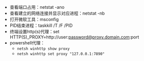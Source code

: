 - 查看端口占用：netstat -ano
- 查看建立的网络连接并显示对应进程：netstat -nb
- 打开微软工具：msconfig
- PID结束进程：taskkill /T /F /PID <pid>
- 终端设置http(s)代理：set HTTP(S)_PROXY=http://user:password@proxy.domain.com:port
- powershell代理：
    - `netsh winhttp show proxy`
    - `netsh winhttp set proxy "127.0.0.1:7890"`